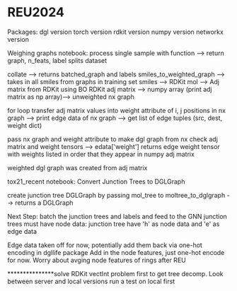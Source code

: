 # REU2024

Packages:
dgl version
torch version
rdkit version
numpy version
networkx version

Weighing graphs notebook:
process single sample with function --> return graph, n_feats, label
splits dataset

collate --> returns batched_graph and labels
smiles_to_weighted_graph --> takes in all smiles from graphs in training set
smiles --> RDKit mol --> Adj matrix from RDKit using BO
RDKit adj matrix --> numpy array (print adj matrix as np array)--> unweighted nx graph

for loop transfer adj matrix values into weight attribute of i, j positions in nx graph
--> print edge data of nx graph --> get list of edge tuples (src, dest, weight dict)

pass nx graph and weight attribute to make dgl graph from nx
check adj matrix and weight tensors --> edata['weight'] returns edge weight tensor with weights listed in order that they appear in numpy adj matrix

weighted dgl graph was created from adj matrix

tox21_recent notebook:
Convert Junction Trees to DGLGraph

create junction tree DGLGraph by passing mol_tree to moltree_to_dglgraph --> returns a DGLGraph

Next Step: batch the junction trees and labels and feed to the GNN
junction trees must have node data:
junction tree have 'h' as node data and 'e' as edge data

Edge data taken off for now, potentially add them back via one-hot encoding in dgllife package
Add in the node features, just one-hot encode for now. Worry about avging node features of rings after REU

***************solve RDKit vectInt problem first to get tree decomp.
Look between server and local versions
run a test on local first
